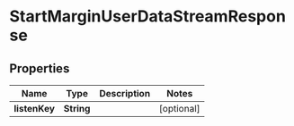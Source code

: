 

# StartMarginUserDataStreamResponse


## Properties

| Name | Type | Description | Notes |
|------------ | ------------- | ------------- | -------------|
|**listenKey** | **String** |  |  [optional] |



